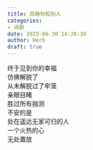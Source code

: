 ```yaml
---  
title: 目睹你和别人  
categories:  
- 诗歌  
date: 2015-06-30 14:28:39  
author: Herb  
draft: true
---  
```

终于见到你的幸福  
仿佛解脱了  
从未解脱过了牢笼  
亲眼目睹  
胜过所有揣测  
不安的是  
处在遥远无家可归的人  
一个火热的心  
无处置放